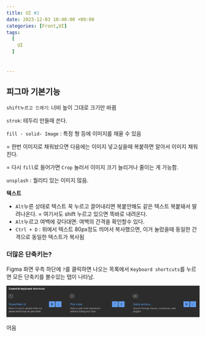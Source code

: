 ```yaml
---
title: UI #1
date: 2023-12-03 10:40:00 +09:00
categories: [Front,UI]
tags:
  [
    UI
  ]


---
```


## 피그마 기본기능

`shift누르고 드래기`: 너비 높이 그대로 크기만 바뀜

`strok`: 테두리 만들때 쓴다.

`fill - solid- Image` : 특정 형 등에 이미지를 채울 수 있음

= 한번 이미지로 채워놨으면 다음에는 이미지 넣고싶을때 복붙하면 알아서 이미지 채워진다.

= 다시 `fill`로 들어가면 `Crop` 눌러서 이미지 크기 늘리거나 줄이는 게 가능함.

`unsplash` : 퀄리티 있는 이미지 많음.



**텍스트**

* `Alt`누른 상태로 텍스트 꾹 누르고 끌어내리면 복붙안해도 같은 텍스트 복붙돼서 딸려나온다.
  = 여기서도 shift 누르고 있으면 똑바로 내려온다.
* `Alt`누르고 여백에 갖다대면: 여백의 간격을 확인할수 있다.
* `Ctrl + D` : 위에서 텍스트 80px정도 띄어서 복사했으면, 이거 눌렀을때 동일한 간격으로 동일한 텍스트가 복사됨



### 더많은 단축키는?

Figma 화면 우측 하단에 `?`를 클릭하면 나오는 목록에서 `Keyboard shortcuts`를 누르면 모든 단축키를 볼수있는 탭이 나타남.

![image-20231203180817815](https://raw.githubusercontent.com/bunju20/image_server/main/img_/image-20231203180817815.png)


어음

